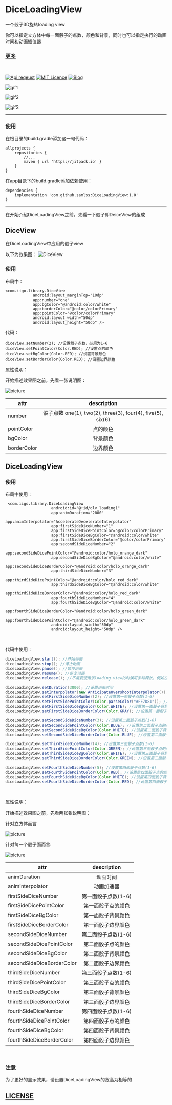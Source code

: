 # DiceLoadingView

一个骰子3D旋转loading view 

你可以指定立方体中每一面骰子的点数，颜色和背景，同时也可以指定执行的动画时间和动画插值器

### [更多](https://github.com/samlss/FunnyViews)

 <br/>

[![Api reqeust](https://img.shields.io/badge/api-11+-green.svg)](https://github.com/samlss/DiceLoadingView)  [![MIT Licence](https://badges.frapsoft.com/os/mit/mit.svg?v=103)](https://github.com/samlss/DiceLoadingView/blob/master/LICENSE) [![Blog](https://img.shields.io/badge/samlss-blog-orange.svg)](https://blog.csdn.net/Samlss)


![gif1](https://github.com/samlss/DiceLoadingView/blob/master/screenshots/screenshot1.gif)

![gif2](https://github.com/samlss/DiceLoadingView/blob/master/screenshots/screenshot2.gif)

![gif3](https://github.com/samlss/DiceLoadingView/blob/master/screenshots/screenshot3.gif)

------

### 使用<br>
在根目录的build.gradle添加这一句代码： 

```
allprojects {
    repositories {
        //...
        maven { url 'https://jitpack.io' }
    }
}
```

在app目录下的build.gradle添加依赖使用： 

```
dependencies {
    implementation 'com.github.samlss:DiceLoadingView:1.0'
}

```
------

在开始介绍DiceLoadingView之前，先看一下骰子即DeiceView的组成

## DiceView
在DiceLoadingView中应用的骰子view

以下为效果图：
![DiceView](https://github.com/samlss/DiceLoadingView/blob/master/screenshots/screenshot4.gif)

### 使用<br>
布局中：

```
<com.iigo.library.DiceView
            android:layout_marginTop="10dp"
            app:number="one"
            app:bgColor="@android:color/white"
            app:borderColor="@color/colorPrimary"
            app:pointColor="@color/colorPrimary"
            android:layout_width="50dp"
            android:layout_height="50dp" />
```

代码：

```
diceView.setNumber(2); //设置骰子点数，必须为1-6
diceView.setPointColor(Color.RED); //设置点的颜色
diceView.setBgColor(Color.RED); //设置背景颜色
diceView.setBorderColor(Color.RED); //设置边界颜色
```

属性说明：

开始描述效果图之前，先看一张说明图：

![picture](https://github.com/samlss/DiceLoadingView/blob/master/screenshots/description2.png)

| attr            |         description         |
| --------------- | :-------------------------: |
| number | 骰子点数 one(1), two(2), three(3), four(4), five(5), six(6) |
| pointColor  | 点的颜色 |
| bgColor  | 背景颜色 |
| borderColor | 边界颜色 |

## DiceLoadingView
### 使用<br>

布局中使用： 

```
 <com.iigo.library.DiceLoadingView
                    android:id="@+id/dlv_loading1"
                    app:animDuration="2000"
                    app:animInterpolator="AccelerateDecelerateInterpolator"
                    app:firstSideDiceNumber="1"
                    app:firstSideDicePointColor="@color/colorPrimary"
                    app:firstSideDiceBgColor="@android:color/white"
                    app:firstSideDiceBorderColor="@color/colorPrimary"
                    app:secondSideDiceNumber="2"
                    app:secondSideDicePointColor="@android:color/holo_orange_dark"
                    app:secondSideDiceBgColor="@android:color/white"
                    app:secondSideDiceBorderColor="@android:color/holo_orange_dark"
                    app:thirdSideDiceNumber="3"
                    app:thirdSideDicePointColor="@android:color/holo_red_dark"
                    app:thirdSideDiceBgColor="@android:color/white"
                    app:thirdSideDiceBorderColor="@android:color/holo_red_dark"
                    app:fourthSideDiceNumber="4"
                    app:fourthSideDiceBgColor="@android:color/white"
                    app:fourthSideDiceBorderColor="@android:color/holo_green_dark"
                    app:fourthSideDicePointColor="@android:color/holo_green_dark"
                    android:layout_width="50dp"
                    android:layout_height="50dp" />

```

<br>

代码中使用： 

```java
diceLoadingView.start(); //开始动画
diceLoadingView.stop(); //停止动画
diceLoadingView.pause(); //暂停动画
diceLoadingView.resume(); //恢复动画
diceLoadingView.release(); //不需要使用该loading view的时候可手动释放，例如在activity的ondestroy()中

diceLoadingView.setDuration(3000); //设置动画时间
diceLoadingView.setInterpolator(new AnticipateOvershootInterpolator()); //设置动画插值器
diceLoadingView.setFirstSideDiceNumber(2); //设置第一面骰子点数(1-6)
diceLoadingView.setFirstSidePointColor(Color.parseColor("#FF7D81")); //设置第一面骰子点的颜色
diceLoadingView.setFirstSideDiceBgColor(Color.WHITE); //设置第一面骰子背景颜色
diceLoadingView.setFirstSideDiceBorderColor(Color.GRAY); //设置第一面骰子边界颜色

diceLoadingView.setSecondSideDiceNumber(3); //设置第二面骰子点数(1-6)
diceLoadingView.setSecondSidePointColor(Color.BLUE); //设置第二面骰子点的颜色
diceLoadingView.setSecondSideDiceBgColor(Color.WHITE); //设置第二面骰子背景颜色
diceLoadingView.setSecondSideDiceBorderColor(Color.BLUE); //设置第二面骰子边界颜色

diceLoadingView.setThirdSideDiceNumber(4); //设置第三面骰子点数(1-6)
diceLoadingView.setThirdSidePointColor(Color.GREEN); //设置第三面骰子点的颜色
diceLoadingView.setThirdSideDiceBgColor(Color.WHITE); //设置第三面骰子背景颜色
diceLoadingView.setThirdSideDiceBorderColor(Color.GREEN); //设置第三面骰子边界颜色

diceLoadingView.setFourthSideDiceNumber(5); //设置第四面骰子点数(1-6)
diceLoadingView.setFourthSidePointColor(Color.RED); //设置第四面骰子点的颜色
diceLoadingView.setFourthSideDiceBgColor(Color.WHITE); //设置第四面骰子背景颜色
diceLoadingView.setFourthSideDiceBorderColor(Color.RED); //设置第四面骰子边界颜色
```
<br>


属性说明：

开始描述效果图之前，先看两张张说明图：

针对立方体而言

![picture](https://github.com/samlss/DiceLoadingView/blob/master/screenshots/description1.png)

针对每一个骰子面而言:

![picture](https://github.com/samlss/DiceLoadingView/blob/master/screenshots/description2.png)


| attr            |         description         |
| --------------- | :-------------------------: |
| animDuration  | 动画时间 |
| animInterpolator | 动画加速器 |
| firstSideDiceNumber  | 第一面骰子点数(1-6) |
| firstSideDicePointColor | 第一面骰子点的颜色 |
| firstSideDiceBgColor  | 第一面骰子背景颜色 |
| firstSideDiceBorderColor | 第一面骰子边界颜色 |
| secondSideDiceNumber  | 第二面骰子点数(1-6) |
| secondSideDicePointColor | 第二面骰子点的颜色 |
| secondSideDiceBgColor  | 第二面骰子背景颜色 |
| secondSideDiceBorderColor | 第二面骰子边界颜色 |
| thirdSideDiceNumber  | 第三面骰子点数(1-6) |
| thirdSideDicePointColor | 第三面骰子点的颜色 |
| thirdSideDiceBgColor  | 第三面骰子背景颜色 |
| thirdSideDiceBorderColor | 第三面骰子边界颜色 |
| fourthSideDiceNumber  | 第四面骰子点数(1-6) |
| fourthSideDicePointColor | 第四面骰子点的颜色 |
| fourthSideDiceBgColor  | 第四面骰子背景颜色 |
| fourthSideDiceBorderColor | 第四面骰子边界颜色 |

<br>

### 注意
为了更好的显示效果，请设置DiceLoadingView的宽高为相等的


## [LICENSE](https://github.com/samlss/DiceLoadingView/blob/master/LICENSE)
